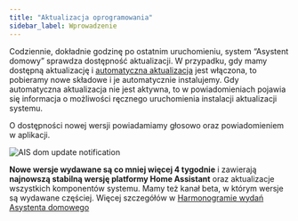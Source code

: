 ```yaml
---
title: "Aktualizacja oprogramowania"
sidebar_label: Wprowadzenie
---
```


Codziennie, dokładnie godzinę po ostatnim uruchomieniu, system “Asystent domowy” sprawdza dostępność aktualizacji.
W przypadku, gdy mamy dostępną aktualizację i [automatyczna aktualizacja](/docs/ais_bramka_update_auto) jest włączona, to pobieramy nowe składowe i je automatycznie instalujemy. Gdy automatyczna aktualizacja nie jest aktywna, to w powiadomieniach pojawia się informacja o możliwości ręcznego uruchomienia instalacji aktualizacji systemu.

O dostępności nowej wersji powiadamiamy głosowo oraz powiadomieniem w aplikacji.

![AIS dom update notification](/img/en/frontend/update_notification.png)

**Nowe wersje wydawane są co mniej więcej 4 tygodnie** i zawierają **najnowszą stabilną wersję platformy Home Assistant** oraz aktualizacje wszystkich komponentów systemu. Mamy też kanał beta, w którym wersje są wydawane częściej. Więcej szczegółów w [Harmonogramie wydań Asystenta domowego](/docs/ais_gate_faq_hass_compatibility#harmonogram-wydań-asystenta-domowego)
